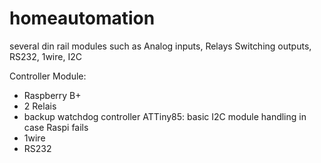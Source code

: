 # homeautomation
several din rail modules such as Analog inputs, Relays Switching outputs, RS232, 1wire, I2C

Controller Module:
- Raspberry B+
- 2 Relais
- backup watchdog controller ATTiny85: basic I2C module handling in case Raspi fails  
- 1wire
- RS232

